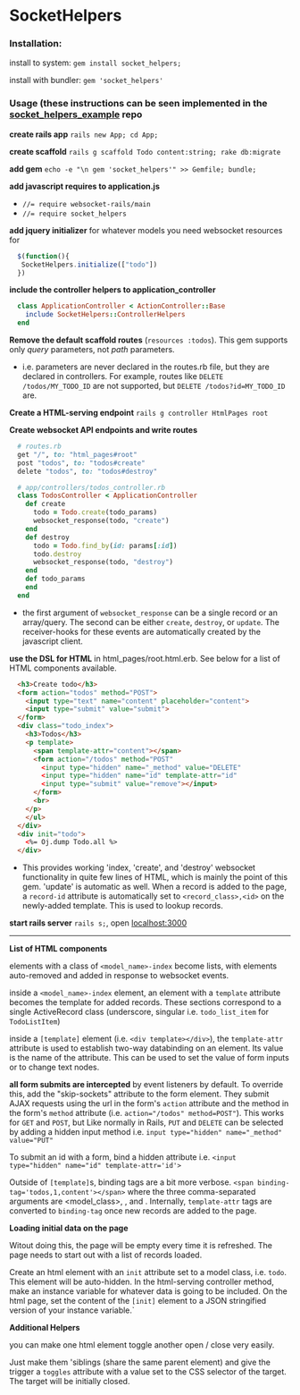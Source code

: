 # SocketHelpers

### Installation:

install to system: `gem install socket_helpers;`

install with bundler: `gem 'socket_helpers'`

### Usage (these instructions can be seen implemented in the [socket_helpers_example](http://github.com/maxpleaner/socket_helpers_example) repo

**create rails app** `rails new App; cd App;`

**create scaffold** `rails g scaffold Todo content:string; rake db:migrate`

**add gem** `echo -e "\n gem 'socket_helpers'" >> Gemfile; bundle;`

**add javascript requires to application.js**

- `//= require websocket-rails/main`
- `//= require socket_helpers`

**add jquery initializer** for whatever models you need websocket resources for

 ```javascript
   $(function(){
    SocketHelpers.initialize(["todo"])
   })
 ```

**include the controller helpers to application_controller**
 
 ```ruby
   class ApplicationController < ActionController::Base
     include SocketHelpers::ControllerHelpers
   end
 ```

**Remove the default scaffold routes** (`resources :todos`). This gem supports only _query_ parameters, not _path_ parameters.

- i.e. parameters are never declared in the routes.rb file, but they are declared in controllers. For example, routes like `DELETE /todos/MY_TODO_ID` are not supported, but `DELETE /todos?id=MY_TODO_ID` are.

**Create a HTML-serving endpoint** `rails g controller HtmlPages root`

**Create websocket API endpoints and write routes**
 
 ```ruby
   # routes.rb
   get "/", to: "html_pages#root"
   post "todos", to: "todos#create"
   delete "todos", to: "todos#destroy"
 ```

 ```ruby
   # app/controllers/todos_controller.rb
   class TodosController < ApplicationController
     def create
       todo = Todo.create(todo_params)
       websocket_response(todo, "create")
     end
     def destroy
       todo = Todo.find_by(id: params[:id])
       todo.destroy
       websocket_response(todo, "destroy")
     end
     def todo_params
     end
   end
 ```

- the first argument of `websocket_response` can be a single record or an array/query. The second can be either `create`, `destroy`, or `update`. The receiver-hooks for these events are automatically created by the javascript client. 

**use the DSL for HTML** in html_pages/root.html.erb. See below for a list of HTML components available.

  ```html
    <h3>Create todo</h3>
    <form action="todos" method="POST">
      <input type="text" name="content" placeholder="content">
      <input type="submit" value="submit">
    </form>
    <div class="todo_index">
      <h3>Todos</h3>
      <p template>
        <span template-attr="content"></span>
        <form action="/todos" method="POST"
          <input type="hidden" name="_method" value="DELETE"
          <input type="hidden" name="id" template-attr="id"
          <input type="submit" value="remove"></input>
        </form>
        <br>
      </p>
      </ul>
    </div>
    <div init="todo">
      <%= Oj.dump Todo.all %>
    </div>
  ```

- This provides working 'index, 'create', and 'destroy' websocket functionality in quite few lines of HTML, which is mainly the point of this gem. 'update' is automatic as well. When a record is added to the page, a `record-id` attribute is automatically set to `<record_class>,<id>` on the newly-added template. This is used to lookup records. 

**start rails server** `rails s;`, open [localhost:3000](http://localhost:3000)

---

**List of HTML components**

elements with a class of `<model_name>-index` become lists, with elements auto-removed and added in response to websocket events. 

inside a `<model_name>-index` element, an element with a `template` attribute becomes the template for added records. These sections correspond to a single ActiveRecord class (underscore, singular i.e. `todo_list_item` for `TodoListItem`)

inside a `[template]` element (i.e. `<div template></div>`), the `template-attr` attribute is used to establish two-way databinding on an element. Its value is the name of the attribute. This can be used to set the value of form inputs or to change text nodes.

**all form submits are intercepted** by event listeners by default. To override this, add the "skip-sockets" attribute to the form element. They submit AJAX requests using the url in the form's `action` attribute and the method in the form's `method` attribute (i.e. `action="/todos" method=POST"`). This works for `GET` and `POST`, but Like normally in Rails, `PUT` and `DELETE` can be selected by adding a hidden input method i.e. `input type="hidden" name="_method" value="PUT"`

To submit an id with a form, bind a hidden attribute i.e. `<input type="hidden" name="id" template-attr='id'>`

Outside of `[template]`s, binding tags are a bit more verbose. `<span binding-tag='todos,1,content'></span>` where the three comma-separated arguments are <model_class>, <id>, and <attribute>. Internally, `template-attr` tags are converted to `binding-tag` once new records are added to the page. 

**Loading initial data on the page**

Witout doing this, the page will be empty every time it is refreshed. The page needs to start out with a list of records loaded.

Create an html element with an `init` attribute set to a model class, i.e. `todo`. This element will be auto-hidden. In the html-serving controller method, make an instance variable for whatever data is going to be included. On the html page, set the content of the `[init]` element to a JSON stringified version of your instance variable.`

**Additional Helpers**

you can make one html element toggle another open / close very easily.

Just make them 'siblings (share the same parent element) and give the trigger a `toggles` attribute with a value set to the CSS selector of the target. The target will be initially closed. 
